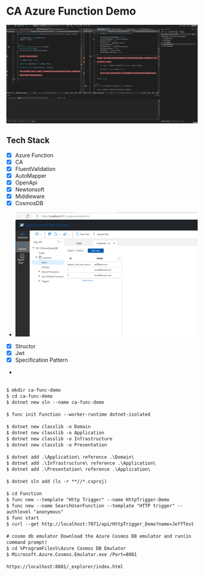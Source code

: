 # CA Azure Function Demo


![Alt text](./doc/ca-azure-func-demo.gif)


## Tech Stack
- [x] Azure Function
- [x] CA
- [x] FluentValidation
- [x] AutoMapper
- [x] OpenApi
- [x] Newtonsoft
- [x] Middleware
- [x] CosmosDB
- ![Alt text](./doc/cosmosdb-demo.png)
- [x] Structor
- [x] Jwt
- [x] Specification Pattern
- 
```dotnetcli

$ mkdir ca-func-demo
$ cd ca-func-demo
$ dotnet new sln --name ca-func-demo

$ func init Function --worker-runtime dotnet-isolated

$ dotnet new classlib -o Domain
$ dotnet new classlib -o Application
$ dotnet new classlib -o Infrastructure
$ dotnet new classlib -o Presentation

$ dotnet add .\Application\ reference .\Domain\
$ dotnet add .\Infrastructure\ reference .\Application\
$ dotnet add .\Presentation\ reference .\Application\

$ dotnet sln add (ls -r **//*.csproj)

$ cd Function
$ func new --template "Http Trigger" --name HttpTrigger-Demo
$ func new --name SearchUserFunction --template "HTTP trigger" --authlevel "anonymous"
$ func start
$ curl --get http://localhost:7071/api/HttpTrigger_Demo?name=JeffTest

# cosmo db emulator Download the Azure Cosmos DB emulator and run(in command prompt)
$ cd %ProgramFiles%\Azure Cosmos DB Emulator
$ Microsoft.Azure.Cosmos.Emulator.exe /Port=8081

https://localhost:8081/_explorer/index.html


```